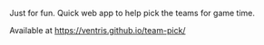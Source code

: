 Just for fun. Quick web app to help pick the teams for game time.

Available at https://ventris.github.io/team-pick/ 
